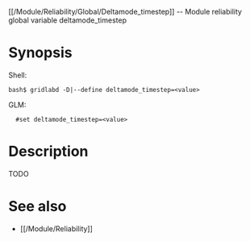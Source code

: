 [[/Module/Reliability/Global/Deltamode_timestep]] -- Module reliability global variable deltamode_timestep

# Synopsis
Shell:
~~~
bash$ gridlabd -D|--define deltamode_timestep=<value>
~~~
GLM:
~~~
  #set deltamode_timestep=<value>
~~~

# Description

TODO

# See also
* [[/Module/Reliability]]
